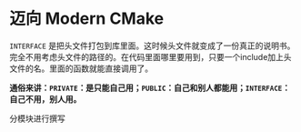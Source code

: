 # 迈向 Modern CMake

`INTERFACE` 是把头文件打包到库里面。这时候头文件就变成了一份真正的说明书。完全不用考虑头文件的路径的。在代码里面哪里要用到，只要一个include加上头文件的名。里面的函数就能直接调用了。

**通俗来讲：`PRIVATE`：是只能自己用；`PUBLIC`：自己和别人都能用；`INTERFACE`：自己不用，别人用。**

分模块进行撰写
